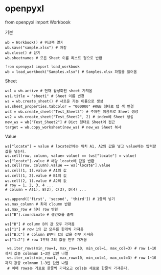 # openpyxl
from openpyxl import Workbook

기본

    wb = Workbook() # 워크북 열기
    wb.save("sample.xlsx") # 저장
    wb.close() # 닫기    
    wb.sheetnames # 모든 Sheet 이름 리스트 형으로 반환
    
    from openpyxl import load_workbook
    wb = load_workbook("Samples.xlsx") # Samples.xlsx 파일을 읽어옴
    
Sheet

    ws1 = wb.active # 현재 활성화된 sheet 가져옴
    ws1.title = "sheet1" # Sheet 이름 변경
    ws = wb.create_sheet() # 새로운 기본 이름으로 생성
    ws.sheet_properties.tabColor = "000000" #RGB 형태로 탭 색 변경
    ws3 = wb.create_sheet("Test_Sheet3") # 주어진 이름으로 Sheet 생성
    ws2 = wb.create_sheet("Test_Sheet2", 2) # index에 Sheet 생성
    new_ws = wb["Test_Sheet2"] # Dict 형태로 Sheet에 접근
    target = wb.copy_worksheet(new_ws) # new_ws Sheet 복사
    
Value

    ws["locate"] = value # locate안에는 위치 A1, A2의 값을 넣고 value에는 입력할 값을 넣는다.
    ws.cell(row, column, value= value) == (ws["locate"] = value)
    ws["locate"].value # 해당 locate에 값을 반환
    ws.cell(row, column).value == ws["locate"].value
    ws.cell(1, 1).value # A1의 값
    ws.cell(1, 2).value # B1의 값
    ws.cell(2, 1).value # A2의 값
    # row = 1, 2, 3, 4 ...
    # column = A(1), B(2), C(3), D(4) ...
    
    ws.append(['first', 'second', 'third']) # 1줄씩 넣기
    ws.max_column # 최대 cloumn 반환
    ws.max_row # 최대 row 반환 
    ws["B"].coordinate # 셀번호를 출력
    
    ws["B"] # column B의 값 모두 가져옴
    ws["1"] # row 1의 값 모두를 한개씩 가져옴
    ws["B:C"] # column B부터 C의 값을 전부 가져옴
    ws["1:2"] # row 1부터 2의 값을 전부 가져옴
    
     ws.iter_rows(min_row=1, max_row=10, min_col=1, max_col=3) # row 1~10까지 값중 colmnun 1~3인 값만 나열  
     ws.iter_cols(min_row=1, max_row=10, min_col=1, max_col=3) # row 1~10까지 값중 colmnun 1~3인 값만 나열 
     # 이때 rows는 가로로 한줄씩 가져오고 cols는 세로로 한줄씩 가져온다.


    
